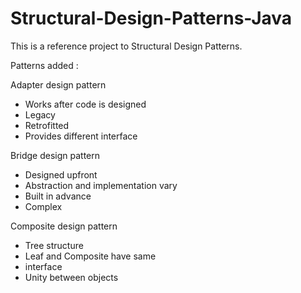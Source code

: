 # Structural-Design-Patterns-Java
This is a reference project to Structural Design Patterns.

Patterns added :

Adapter design pattern

- Works after code is designed
- Legacy
- Retrofitted
- Provides different interface

Bridge design pattern

- Designed upfront
- Abstraction and implementation vary
- Built in advance
- Complex

Composite design pattern

- Tree structure
- Leaf and Composite have same
- interface
- Unity between objects


